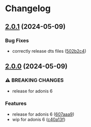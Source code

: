 # Changelog

## [2.0.1](https://github.com/StouderIO/adonis-geolite2/compare/v2.0.0...v2.0.1) (2024-05-09)


### Bug Fixes

* correctly release dts files ([502b2c4](https://github.com/StouderIO/adonis-geolite2/commit/502b2c4decbf2bcf90fb1cc5f2198e70caf2615c))

## [2.0.0](https://github.com/StouderIO/adonis-geolite2/compare/v1.0.2...v2.0.0) (2024-05-09)


### ⚠ BREAKING CHANGES

* release for adonis 6

### Features

* release for adonis 6 ([607aaa9](https://github.com/StouderIO/adonis-geolite2/commit/607aaa91bc4fcfa57b14da9226f8569eac249028))
* wip for adonis 6 ([c40a13f](https://github.com/StouderIO/adonis-geolite2/commit/c40a13fb7e1e5209d7b92cd968984f4ecddf1a25))
